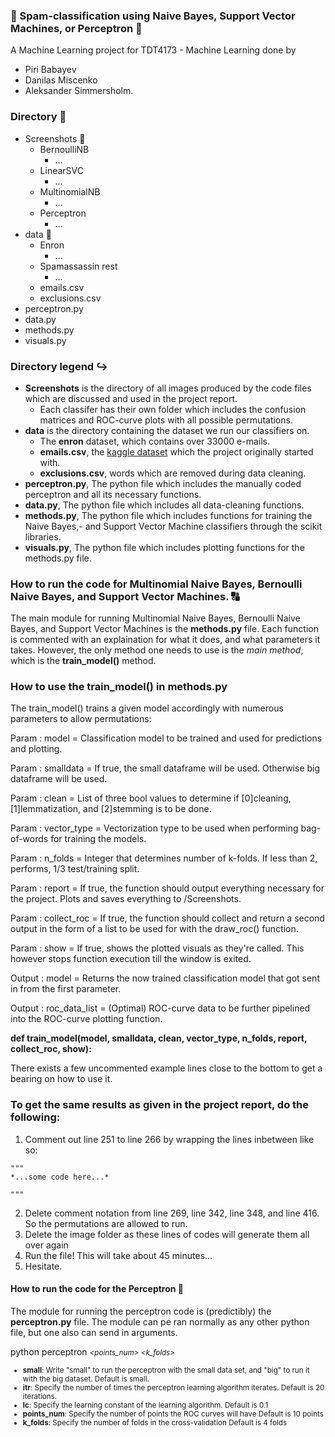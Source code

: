 ### :e-mail: Spam-classification using Naive Bayes, Support Vector Machines, or Perceptron :e-mail:

A Machine Learning project for TDT4173 - Machine Learning done by 
- Piri Babayev
- Danilas Miscenko
- Aleksander Simmersholm.


### Directory :file_folder:

- Screenshots :open_file_folder:
  - BernoulliNB 
    - ...
  - LinearSVC
    - ...
  - MultinomialNB
    - ...
  - Perceptron
    - ...
- data :open_file_folder:
  - Enron
    - ...
  - Spamassassin rest
    - ...
  - emails.csv
  - exclusions.csv
- perceptron.py
- data.py
- methods.py
- visuals.py


### Directory legend :arrow_right_hook:

- **Screenshots** is the directory of all images produced by the code files which are discussed and used in the project report.
  - Each classifer has their own folder which includes the confusion matrices and ROC-curve plots with all possible permutations.
- **data** is the directory containing the dataset we run our classifiers on.
  - The **enron** dataset, which contains over 33000 e-mails.
  - **emails.csv**, the [kaggle dataset](https://www.kaggle.com/ozlerhakan/spam-or-not-spam-dataset) which the project originally started with.
  - **exclusions.csv**, words which are removed during data cleaning. 
- **perceptron.py**, The python file which includes the manually coded perceptron and all its necessary functions. 
- **data.py**, The python file which includes all data-cleaning functions. 
- **methods.py**, The python file which includes functions for training the Naive Bayes,- and Support Vector Machine classifiers through the scikit libraries.
- **visuals.py**, The python file which includes plotting functions for the methods.py file.


### How to run the code for Multinomial Naive Bayes, Bernoulli Naive Bayes, and Support Vector Machines. :capital_abcd:

The main module for running Multinomial Naive Bayes, Bernoulli Naive Bayes, and Support Vector Machines is the **methods.py** file.
Each function is commented with an explaination for what it does, and what parameters it takes.
However, the only method one needs to use is the *main method*, which is the **train_model()** method.

### How to use the train_model() in methods.py

The train_model() trains a given model accordingly with numerous parameters to allow permutations:

Param  : model         = Classification model to be trained and used for predictions and plotting.

Param  : smalldata     = If true, the small dataframe will be used. Otherwise big dataframe will be used.

Param  : clean         = List of three bool values to determine if [0]cleaning, [1]lemmatization, and [2]stemming is to be done.

Param  : vector_type   = Vectorization type to be used when performing bag-of-words for training the models.

Param  : n_folds       = Integer that determines number of k-folds. If less than 2, performs, 1/3 test/training split.

Param  : report        = If true, the function should output everything necessary for the project. Plots and saves everything to /Screenshots.

Param  : collect_roc   = If true, the function should collect and return a second output in the form of a list to be used for with the draw_roc() function. 

Param  : show          = If true, shows the plotted visuals as they're called. This however stops function execution till the window is exited. 

Output : model         = Returns the now trained classification model that got sent in from the first parameter.

Output : roc_data_list = (Optimal) ROC-curve data to be further pipelined into the ROC-curve plotting function.

**def train_model(model, smalldata, clean, vector_type, n_folds, report, collect_roc, show):**

There exists a few uncommented example lines close to the bottom to get a bearing on how to use it.

### To get the same results as given in the project report, do the following:

1. Comment out line 251 to line 266 by wrapping the lines inbetween like so:
```
"""
*...some code here...*

"""
```
2. Delete comment notation from line 269, line 342, line 348, and line 416. So the permutations are allowed to run.
3. Delete the image folder as these lines of codes will generate them all over again
4. Run the file! This will take about 45 minutes...
5. Hesitate. 

#### How to run the code for the Perceptron :eyes:
The module for running the perceptron code is (predictibly) the **perceptron.py** file. The module can pe ran normally as
any other python file, but one also can send in arguments. 

python perceptron *<small>* *<itr>* *<lc>* *<points_num>* *<k_folds>*

- **small**:      Write "small" to run the perceptron with the small data set, and "big" to run it with the big dataset.
                  Default is small.
- **itr**:        Specify the number of times the perceptron learning algorithm iterates. 
                  Default is 20 iterations.
- **lc**:         Specify the learning constant of the learning algorithm. 
                  Default is 0.1
- **points_num**: Specify the number of points the ROC curves will have
                  Default is 10 points
- **k_folds**:    Specify the number of folds in the cross-validation 
                  Default is 4 folds